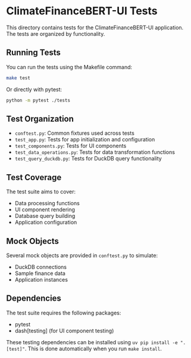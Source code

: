 # ClimateFinanceBERT-UI Tests

This directory contains tests for the ClimateFinanceBERT-UI application. The tests are organized by functionality.

## Running Tests

You can run the tests using the Makefile command:

```bash
make test
```

Or directly with pytest:

```bash
python -m pytest ./tests
```

## Test Organization

- `conftest.py`: Common fixtures used across tests
- `test_app.py`: Tests for app initialization and configuration
- `test_components.py`: Tests for UI components
- `test_data_operations.py`: Tests for data transformation functions
- `test_query_duckdb.py`: Tests for DuckDB query functionality

## Test Coverage

The test suite aims to cover:

- Data processing functions
- UI component rendering
- Database query building
- Application configuration

## Mock Objects

Several mock objects are provided in `conftest.py` to simulate:
- DuckDB connections
- Sample finance data
- Application instances

## Dependencies

The test suite requires the following packages:
- pytest
- dash[testing] (for UI component testing)

These testing dependencies can be installed using `uv pip install -e ".[test]"`. 
This is done automatically when you run `make install`.
